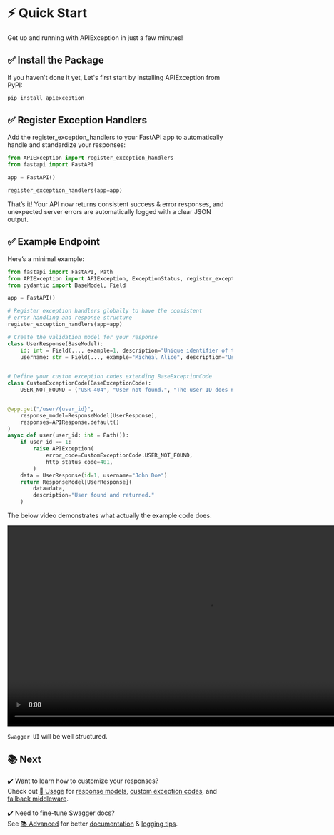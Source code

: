 # ⚡ Quick Start

Get up and running with APIException in just a few minutes!

## ✅ Install the Package

If you haven't done it yet, Let's first start by installing APIException from PyPI:
```bash
pip install apiexception
```

## ✅ Register Exception Handlers
Add the register_exception_handlers to your FastAPI app to automatically handle and standardize your responses:

```python
from APIException import register_exception_handlers
from fastapi import FastAPI

app = FastAPI()

register_exception_handlers(app=app)
```
That’s it!
Your API now returns consistent success & error responses, and unexpected server errors are automatically logged with a clear JSON output.

## ✅ Example Endpoint

Here’s a minimal example:
```python
from fastapi import FastAPI, Path
from APIException import APIException, ExceptionStatus, register_exception_handlers, ResponseModel, APIResponse, BaseExceptionCode
from pydantic import BaseModel, Field

app = FastAPI()

# Register exception handlers globally to have the consistent
# error handling and response structure
register_exception_handlers(app=app)

# Create the validation model for your response
class UserResponse(BaseModel):
    id: int = Field(..., example=1, description="Unique identifier of the user")
    username: str = Field(..., example="Micheal Alice", description="Username or full name of the user")

    
# Define your custom exception codes extending BaseExceptionCode
class CustomExceptionCode(BaseExceptionCode):
    USER_NOT_FOUND = ("USR-404", "User not found.", "The user ID does not exist.")


@app.get("/user/{user_id}",
    response_model=ResponseModel[UserResponse],
    responses=APIResponse.default()
)
async def user(user_id: int = Path()):
    if user_id == 1:
        raise APIException(
            error_code=CustomExceptionCode.USER_NOT_FOUND,
            http_status_code=401,
        )
    data = UserResponse(id=1, username="John Doe")
    return ResponseModel[UserResponse](
        data=data,
        description="User found and returned."
    )
```
The below video demonstrates what actually the example code does.

<video autoplay loop muted playsinline width="900">
  <source src="../apiexception-indexBasicUsage.mp4" type="video/mp4">
</video>



`Swagger UI` will be well structured. 

## 📚 Next

✔️ Want to learn how to customize your responses?  
Check out
[🧩 Usage](../usage/response_model.md) for [response models](../usage/response_model.md), [custom exception codes](../usage/custom_codes.md), and [fallback middleware](../usage/fallback.md).

✔️ Need to fine-tune Swagger docs?  
See [📚 Advanced](../advanced/swagger.md) for better [documentation](../advanced/swagger.md) & [logging tips](../advanced/logging.md).